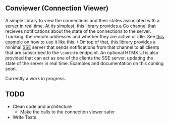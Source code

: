 ## Conviewer (Connection Viewer)

A simple library to view the connections and their states associated with a
server in real time. At its simplest, this library provides a Go channel that
recieves notifications about the state of the connections to the server.
Tracking, the remote addresses and whether they are active or idle. See [this
example](https://github.com/pandolf99/conviewer/tree/main/cmd/example) on how to use it
like this.  \\
On top of that, this library provides a minimal [SSE](https://developer.mozilla.org/en-US/docs/Web/API/Server-sent_events/Using_server-sent_events) server that sends
notifications from that channel to all clients that are subscribed to the
`\coninfo` endpoint. An optional HTMX UI is also provided that can act as one of
the clients the SSE server, updating the state of the server in real time.
Examples and documentation on this coming soon.

Currently a work in progress.

## TODO
- Clean code and architecture
	* Make the calls to the connection viewer safer
- Write Tests


